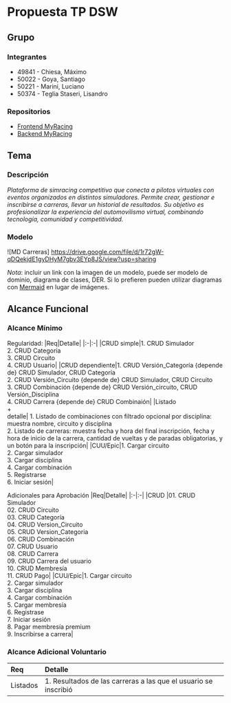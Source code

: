 # Propuesta TP DSW

## Grupo
### Integrantes
* 49841 - Chiesa, Máximo
* 50022 - Goya, Santiago
* 50221 - Marini, Luciano
* 50374 - Teglia Staseri, Lisandro

### Repositorios
* [Frontend MyRacing](https://github.com/goya02-ops/MyRacing-Frontend)
* [Backend MyRacing](https://github.com/goya02-ops/MyRacing-Backend)

## Tema
### Descripción
*Plataforma de simracing competitivo que conecta a pilotos virtuales con eventos organizados en distintos simuladores. Permite crear, gestionar e inscribirse a carreras, llevar un historial de resultados. Su objetivo es profesionalizar la experiencia del automovilismo virtual, combinando tecnología, comunidad y competitividad.*

### Modelo
![MD Carreras]
https://drive.google.com/file/d/1r72gW-qDQekjdE1gyDHyM7gbv3EYp8JS/view?usp=sharing

*Nota*: incluir un link con la imagen de un modelo, puede ser modelo de dominio, diagrama de clases, DER. Si lo prefieren pueden utilizar diagramas con [Mermaid](https://mermaid.js.org) en lugar de imágenes.

## Alcance Funcional 

### Alcance Mínimo

Regularidad:
|Req|Detalle|
|:-|:-|
|CRUD simple|1. CRUD Simulador<br>2. CRUD Categoría<br>3. CRUD Circuito<br>4. CRUD Usuario|
|CRUD dependiente|1. CRUD Versión_Categoría {depende de} CRUD Simulador, CRUD Categoría<br>2. CRUD Versión_Circuito {depende de} CRUD Simulador, CRUD Circuito<br>3. CRUD Combinación {depende de} CRUD Versión_circuito, CRUD Versión_Disciplina<br>4. CRUD Carrera {depende de} CRUD Combinaión|
|Listado<br>+<br>detalle| 1. Listado de combinaciones con filtrado opcional por disciplina: muestra nombre, circuito y disciplina<br> 2. Listado de carreras: muestra fecha y hora del final inscripción, fecha y hora de inicio de la carrera, cantidad de vueltas y de paradas obligatorias, y un botón para la inscripción|
|CUU/Epic|1. Cargar circuito<br>2. Cargar simulador<br>3. Cargar disciplina<br>4. Cargar combinación<br>5. Registrarse<br>6. Iniciar sesión|


Adicionales para Aprobación
|Req|Detalle|
|:-|:-|
|CRUD |01. CRUD Simulador<br>02. CRUD Circuito<br>03. CRUD Categoría<br>04. CRUD Version_Circuito<br>05. CRUD Version_Categoria<br>06. CRUD Combinación<br>07. CRUD Usuario<br>08. CRUD Carrera<br>09. CRUD Carrera del usuario<br>10. CRUD Membresía<br>11. CRUD Pago|
|CUU/Epic|1. Cargar circuito<br>2. Cargar simulador<br>3. Cargar disciplina<br>4. Cargar combinación<br>5. Cargar membresía<br>6. Registrase<br>7. Iniciar sesión<br>8. Pagar membresía premium<br>9. Inscribirse a carrera|


### Alcance Adicional Voluntario

|Req|Detalle|
|:-|:-|
|Listados |1. Resultados de las carreras a las que el usuario se inscribió<br>|
